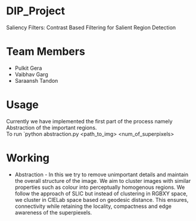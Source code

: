 # DIP_Project

Saliency Filters: Contrast Based Filtering for Salient Region Detection

# Team Members

* Pulkit Gera
* Vaibhav Garg
* Saraansh Tandon

# Usage
Currently we have implemented the first part of the process namely Abstraction of the important regions.  
To run `python abstraction.py <path_to_img> <num_of_superpixels>  

# Working
+ Abstraction - In this we try to remove unimportant details and maintain the overall structure of the image. We aim to cluster images with similar properties such as colour into perceptually homogenous regions. We follow the approach of SLIC but instead of clustering in RGBXY space, we cluster in CIELab space based on geodesic distance. This ensures, connectivity while retaining the locality, compactness and edge awareness of the superpiexels.



